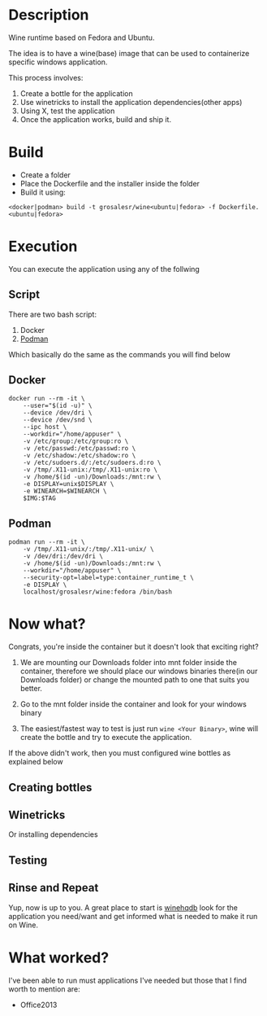 # Description

Wine runtime based on Fedora and Ubuntu. 

The idea is to have a wine(base) image that can be used to containerize specific windows application. 

This process involves:

1. Create a bottle for the application
1. Use winetricks to install the application dependencies(other apps)
1. Using X, test the application 
1. Once the application works, build and ship it.

# Build

* Create a folder
* Place the Dockerfile and the installer inside the folder
* Build it using:
```
<docker|podman> build -t grosalesr/wine<ubuntu|fedora> -f Dockerfile.<ubuntu|fedora>
```

# Execution

You can execute the application using any of the follwing

## Script

There are two bash script:

1. Docker
1. [Podman](https://fedoramagazine.org/running-containers-with-podman/)

Which basically do the same as the commands you will find below

## Docker

```
docker run --rm -it \
    --user="$(id -u)" \
    --device /dev/dri \
    --device /dev/snd \
    --ipc host \
    --workdir="/home/appuser" \
    -v /etc/group:/etc/group:ro \
    -v /etc/passwd:/etc/passwd:ro \
    -v /etc/shadow:/etc/shadow:ro \
    -v /etc/sudoers.d/:/etc/sudoers.d:ro \
    -v /tmp/.X11-unix:/tmp/.X11-unix:ro \
    -v /home/$(id -un)/Downloads:/mnt:rw \
    -e DISPLAY=unix$DISPLAY \
    -e WINEARCH=$WINEARCH \
    $IMG:$TAG
```

## Podman

```
podman run --rm -it \
    -v /tmp/.X11-unix/:/tmp/.X11-unix/ \
    -v /dev/dri:/dev/dri \
    -v /home/$(id -un)/Downloads:/mnt:rw \
    --workdir="/home/appuser" \
    --security-opt=label=type:container_runtime_t \
    -e DISPLAY \
    localhost/grosalesr/wine:fedora /bin/bash
```

# Now what?

Congrats, you're inside the container but it doesn't look that exciting right?

1. We are mounting our Downloads folder into mnt folder inside the container, therefore we should place our windows binaries there(in our Downloads folder) or change the mounted path to one that suits you better.

1. Go to the mnt folder inside the container and look for your windows binary

1. The easiest/fastest way to test is just run `wine <Your Binary>`, wine will create the bottle and try to execute the application.

If the above didn't work, then you must configured wine bottles as explained below


## Creating bottles

## Winetricks

Or installing dependencies

## Testing

## Rinse and Repeat

Yup, now is up to you. A great place to start is [winehqdb](https://appdb.winehq.org/) look for the application you need/want and get informed what is needed to make it run on Wine.

# What worked?

I've been able to run must applications I've needed but those that I find worth to mention are:

* Office2013

